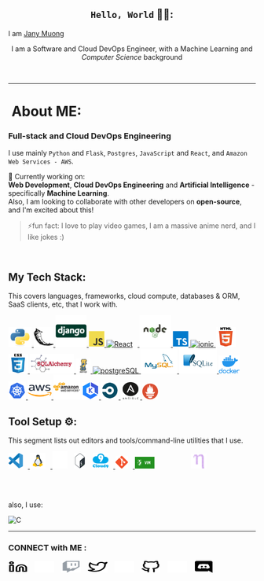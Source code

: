 <!-- Hi, I am Jany Muong 👋🏿 -->
<!-- about me -->

<h2 align="center"><code>Hello, World</code> 👋🏿:</h2>

I am [Jany Muong](https://www.github.com/janymuong/)

<p align="center">I am a Software and Cloud DevOps Engineer, with a Machine Learning and <em>Computer Science</em> background</p><br/>

---
# &nbsp;About ME:
### Full-stack and Cloud DevOps Engineering

I use mainly `Python` and `Flask`, `Postgres`, `JavaScript` and `React`, and `Amazon Web Services - AWS`.

🌱 Currently working on:  
**Web Development**, **Cloud DevOps Engineering** and **Artificial Intelligence** - specifically **Machine Learning**.  
Also, I am looking to collaborate with other developers on **open-source**, and I'm excited about this!  
>⚡fun fact: I love to play video games, I am a massive anime nerd, and I like jokes :)

&nbsp;
## My Tech Stack:

This covers languages, frameworks, cloud compute, databases & ORM, SaaS clients, etc, that I work with.
<p align="left">
  <a href="https://www.python.org" target="_blank">
    <img src="./img_icons/python.svg" alt="Python" title="Python" width="48" height="40"/>
  </a> 
  <a href="https://flask.palletsprojects.com/" target="_blank">
    <img src="./img_icons/flask.svg" alt="flask" width="40" height="40" title="Flask" />
  </a>
  <a href="https://www.djangoproject.com/" target="_blank">
    <img src="./img_icons/django.svg" alt="python-django" width="64" title="Django" />
  </a>
  <a href="https://developer.mozilla.org/en-US/docs/Web/JavaScript" target="_blank">
    <img src="https://raw.githubusercontent.com/devicons/devicon/master/icons/javascript/javascript-original.svg" alt="JavaScript" title="JavaScript" width="32" height="32"/>
  </a>
  <a href="https://react.dev/" target="_blank" >
    <img title="React" alt="React" width="35px" src="https://cdn.jsdelivr.net/gh/devicons/devicon/icons/react/react-original.svg" style="padding-right:10px;" />
  </a>
  <a href="https://nodejs.org/en" target="_blank">
    <img src="./img_icons/node-js.svg" alt="nodejs" width="64" title="NodeJS"/>
  </a>
  <a href="https://developer.mozilla.org/en-US/docs/Web/JavaScript" target="_blank">
    <img src="https://raw.githubusercontent.com/devicons/devicon/master/icons/typescript/typescript-original.svg" alt="typescript" width="32" title="TypeScript" height="32"/>
  </a>
  <a href="https://ionicframework.com" target="_blank">
    <img src="https://upload.wikimedia.org/wikipedia/commons/d/d1/Ionic_Logo.svg" title="Ionic Framework" alt="ionic" width="40" height="40"/>
  </a>
  <a href="https://www.w3.org/html/" target="_blank"> 
    <img src="https://raw.githubusercontent.com/devicons/devicon/master/icons/html5/html5-original-wordmark.svg" alt="html5" title="HTML" width="40" height="40"/>
  </a>
  <a href="https://www.w3schools.com/css/" target="_blank"> 
    <img src="https://raw.githubusercontent.com/devicons/devicon/master/icons/css3/css3-original-wordmark.svg" alt="css3" width="40" title="Cascading Style Sheets/CSS" height="40"/>
  </a>
  <!-- <a href="https://www.getbootstrap.com/" target="_blank">
    <img src="https://raw.githubusercontent.com/devicons/devicon/master/icons/bootstrap/bootstrap-original.svg" alt="bootstrap" width="40" title="Bootstrap" height="40"/>
  </a> -->
  <!-- <img src="./img_icons/npm.svg" title="Node Package Manager" alt="npm" width="40px"/> -->
  <a href="https://www.sqlalchemy.org/" target="_blank">
    <img src="img_icons/sqlalchemy_series_redo.png" alt="sqlalchemy" width="90" />
  </a>
  <a href="https://pypi.org/project/psycopg2/" target="_blank">
    <img src="./img_icons/psycopg2.png" title="Psycopg2 (DBAPI Adapter)" alt="postgreSQL-dbAPI-adapter" width="30" height="30"/>
  </a>
  <a href="https://www.postgresql.org/" target="_blank"> 
    <img src="https://www.vectorlogo.zone/logos/postgresql/postgresql-icon.svg" title="PostgreSQL" alt="postgreSQL" width="36" height="36"/>
  </a>
  <a href="https://www.mysql.com/" target="_blank"> 
    <img src="img_icons/mysql.svg" alt="mysql-dbms" width="74" />
  </a>
  <a href="https://www.sqlite.org/" target="_blank"> 
    <img src="./img_icons/sqlite.svg" alt="sqlite" width="77" />
  </a>
  <a href="https://www.docker.com" target="_blank">
    <img src="./img_icons/docker.png" alt="docker" width="42" height="36"/>
  </a>
  <a href="https://kubernetes.io/" target="_blank">
    <img src="./img_icons/kubernetes.svg" title="Kubernetes" alt="Kubernetes" width="36" height="36"/>
  </a>
  <a href="https://aws.amazon.com" target="_blank">
    <img src="./img_icons/aws.svg" title="Amazon Web Services" alt="aws" width="48px" height="40px"/>
  </a>
  <img src="./img_icons/aws-services.svg" title="AWSCloud" alt="AWS-Cloud-Services" width="54px" height="50px"/>
  <a href="https://aws.amazon.com/eks/" target="_blank">
    <img src="./img_icons/amazon-eks.svg" title="Amazon EKS" alt="eks" width="35" height="35"/>
  </a>
  <a href="https://circleci.com/developer" target="_blank">
    <img src="./img_icons/circleci.svg" title="CircleCI" alt="circleci" width="36" height="36"/>
  </a>
  <a href="https://www.ansible.com/" target="_blank">
    <img src="./img_icons/ansible.svg" title="Ansible" alt="ansible" width="40" height="35"/>
  </a>
  <a href="https://prometheus.io/" target="_blank">
    <img src="./img_icons/prometheus.svg" title="Prometheus" alt="Prometheus" width="32" height="32"/>
  </a>
</p>

<!-- <br /><br />-->

## Tool Setup ⚙️:
This segment lists out editors and tools/command-line utilities that I use.
<p align="left">
  <a href="https://code.visualstudio.com/" target="_blank">
    <img alt="Visual Studio Code" width="30px" height="32" src="./img_icons/vs_code.svg" style="padding-right:10px;" title="VS Code"/>
  </a>
  <a href="https://www.gnu.org/gnu/linux-and-gnu.en.html" target="_blank">
    <img alt="GNU/Linux" height="32" title="GNU/Linux" width="32px" src="./img_icons/gnu-linux.png" style="padding-right:10px;">
  </a>
  <img src="img_icons/terminal-dark.svg" alt="shell" title="Terminal/Shell" height="35" width="30px" style="padding-right:10px;" />
  <code><img alt="GNU/Bash" title="GNU/Bash" height="32" width="24px" src="./img_icons/gnu-bash.svg" style="padding-right:10px;" /></code>
  <a href="https://aws.amazon.com/cloud9/" target="_blank">
    <img src="./img_icons/cloud9.svg" alt="al2" title="Amazon Linux 2 Cloud9 IDE" height="32" width="32px" style="padding-right:10px;" />
  </a>
  <a href="https://git-scm.com/" target="_blank">
    <img alt="Git" title="Git" width="26px" src="./img_icons/git.svg" style="padding-right:10px;" />
  </a>
  <img src="./img_icons/unix-vim.svg" style="padding-right:20px;" height="24px" width="40px" title="UNIX Vim" />
  <a href="https://www.nano-editor.org/" target="_blank">
    <img alt="gnu-nano" width="32px" height="30px" src="./img_icons/gnu-nano.png" title="GNU nano" style="padding-left:50px;" />
  </a>
  <!-- <a href="https://curl.se/" target="_blank">
    <img src="./img_icons/curl.svg" title="Curl" alt="curl" width="77"/>
  </a> -->
</p>

<br/><br/>
<div>
  <p>also, I use: </p>
  <img title="C Language" alt="C" width="26px" src="https://cdn.jsdelivr.net/gh/devicons/devicon/icons/c/c-original.svg" style="padding-right:10px;" />
  <!-- <img title="Assembly Language" alt="asm" width="22px" src="./img_icons/motherboard.svg" style="padding-right:10px;" /> -->
</div>

<!-- 
<img alt="MongoDB" width="26px" src="https://cdn.jsdelivr.net/gh/devicons/devicon/icons/mongodb/mongodb-original.svg"style="padding-right:40px;margin-right:35px;" />
  </div>
<br/><br/>
 -->

---
### CONNECT with ME :

<p align="left">
  <a href="https://www.linkedin.com/in/janymuong/#gh-light-mode-only" target="_blank"><img align="center" src="./img_icons/linkedin-light.svg" title="LinkedIn" alt="@janymuong" height="24" width="40" style="padding-right:10px;" /></a> 
  <a href="https://www.linkedin.com/in/janymuong/#gh-dark-mode-only" target="_blank"><img align="center" src="./img_icons/linkedin-dark.svg" title="LinkedIn" alt="@janymuong" height="24" width="40" style="padding-right:10px;" /></a>
  <a href="https://www.twitch.tv/janymuong/" target="_blank"><img align="center" src="./img_icons/twitch.svg" title="Twitch" alt="@janymuong" height="24" width="40" style="padding-right:10px;" /></a> 
  <a href="https://twitter.com/janymuong/#gh-light-mode-only" target="_blank"><img align="center" src="./img_icons/twitter-light.svg" title="Twitter" alt="janymuong" height="24" width="40" style="padding-right:10px;" /></a>
  <a href="https://twitter.com/janymuong/#gh-dark-mode-only" target="_blank"><img align="center" src="./img_icons/twitter-dark.svg" title="Twitter" alt="janymuong" height="24" width="40" style="padding-right:10px;" /></a>
  <a href="https://github.com/janymuong/#gh-light-mode-only" target="_blank"><img align="center" src="./img_icons/github-light.svg" title="GitHub" alt="@janymuong" height="24" width="40" style="padding-right:10px;" /></a>
  <a href="https://github.com/janymuong/#gh-dark-mode-only" target="_blank"><img align="center" src="./img_icons/github-dark.svg" title="GitHub" alt="@janymuong" height="24" width="40" style="padding-right:10px;" /></a> 
  <code><a href="https://discord.com/janymuong#0/" target="_blank"><img align="center" src="./img_icons/discord.svg" title="Dicord" alt="@janymuong" height="24" width="40" style="padding-right:10px;" /></a></code>
</p>

[twitter]: https://twitter.com/janymuong/